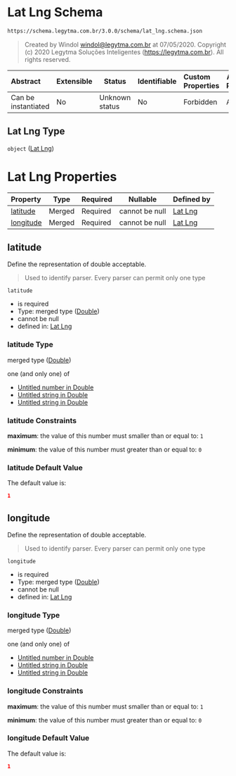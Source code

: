 # Lat Lng Schema

```txt
https://schema.legytma.com.br/3.0.0/schema/lat_lng.schema.json
```




> Created by Windol [windol@legytma.com.br](mailto:windol@legytma.com.br) at 07/05/2020.
> Copyright (c) 2020 Legytma Soluções Inteligentes (<https://legytma.com.br>). All rights reserved.
>

| Abstract            | Extensible | Status         | Identifiable | Custom Properties | Additional Properties | Access Restrictions | Defined In                                                                  |
| :------------------ | ---------- | -------------- | ------------ | :---------------- | --------------------- | ------------------- | --------------------------------------------------------------------------- |
| Can be instantiated | No         | Unknown status | No           | Forbidden         | Allowed               | none                | [lat_lng.schema.json](../schema/lat_lng.schema.json) |

## Lat Lng Type

`object` ([Lat Lng](lat_lng.md))

# Lat Lng Properties

| Property                | Type   | Required | Nullable       | Defined by                                                                                                                               |
| :---------------------- | ------ | -------- | -------------- | :--------------------------------------------------------------------------------------------------------------------------------------- |
| [latitude](#latitude)   | Merged | Required | cannot be null | [Lat Lng](app_bar_theme-properties-double.md)  |
| [longitude](#longitude) | Merged | Required | cannot be null | [Lat Lng](app_bar_theme-properties-double.md) |

## latitude

Define the representation of double acceptable.


> Used to identify parser. Every parser can permit only one type
>

`latitude`

-   is required
-   Type: merged type ([Double](app_bar_theme-properties-double.md))
-   cannot be null
-   defined in: [Lat Lng](app_bar_theme-properties-double.md)

### latitude Type

merged type ([Double](app_bar_theme-properties-double.md))

one (and only one) of

-   [Untitled number in Double](double-definitions-doublenumber.md)
-   [Untitled string in Double](double-definitions-doublestring.md)
-   [Untitled string in Double](double-definitions-doubleenum.md)

### latitude Constraints

**maximum**: the value of this number must smaller than or equal to: `1`

**minimum**: the value of this number must greater than or equal to: `0`

### latitude Default Value

The default value is:

```json
1
```

## longitude

Define the representation of double acceptable.


> Used to identify parser. Every parser can permit only one type
>

`longitude`

-   is required
-   Type: merged type ([Double](app_bar_theme-properties-double.md))
-   cannot be null
-   defined in: [Lat Lng](app_bar_theme-properties-double.md)

### longitude Type

merged type ([Double](app_bar_theme-properties-double.md))

one (and only one) of

-   [Untitled number in Double](double-definitions-doublenumber.md)
-   [Untitled string in Double](double-definitions-doublestring.md)
-   [Untitled string in Double](double-definitions-doubleenum.md)

### longitude Constraints

**maximum**: the value of this number must smaller than or equal to: `1`

**minimum**: the value of this number must greater than or equal to: `0`

### longitude Default Value

The default value is:

```json
1
```
